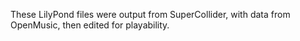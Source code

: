 These LilyPond files were output from SuperCollider, with data from OpenMusic, then edited for playability.
